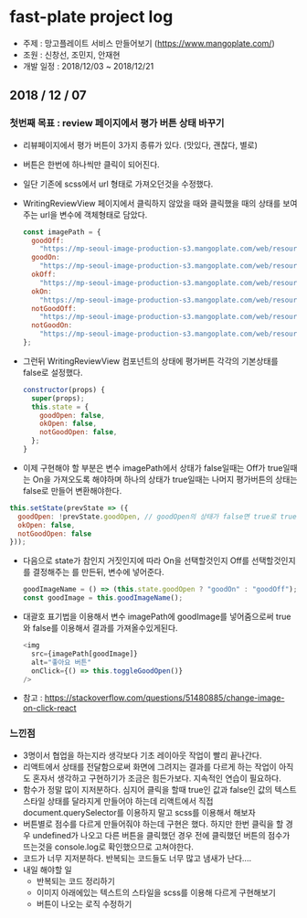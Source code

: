# fast-plate project log

- 주제 : 망고플레이트 서비스 만들어보기 (https://www.mangoplate.com/)
- 조원 : 신창선, 조민지, 안재현
- 개발 일정 : 2018/12/03 ~ 2018/12/21

## 2018 / 12 / 07

### 첫번째 목표 : review 페이지에서 평가 버튼 상태 바꾸기

- 리뷰페이지에서 평가 버튼이 3가지 종류가 있다. (맛있다, 괜찮다, 별로)
- 버튼은 한번에 하나씩만 클릭이 되어진다.
- 일단 기존에 scss에서 url 형태로 가져오던것을 수정했다.
- WritingReviewView 페이지에서 클릭하지 않았을 때와 클릭했을 때의 상태를 보여주는 url을 변수에 객체형태로 담았다.

  ```js
  const imagePath = {
    goodOff:
      "https://mp-seoul-image-production-s3.mangoplate.com/web/resources/restaurant_recommend_face.svg",
    goodOn:
      "https://mp-seoul-image-production-s3.mangoplate.com/web/resources/restaurant_recommend_active_face.svg",
    okOff:
      "https://mp-seoul-image-production-s3.mangoplate.com/web/resources/restaurant_ok_face.svg",
    okOn:
      "https://mp-seoul-image-production-s3.mangoplate.com/web/resources/restaurant_ok_active_face.svg",
    notGoodOff:
      "https://mp-seoul-image-production-s3.mangoplate.com/web/resources/restaurant_not_recommend_face.svg",
    notGoodOn:
      "https://mp-seoul-image-production-s3.mangoplate.com/web/resources/restaurant_not_recommend_active_face.svg"
  };
  ```

- 그런뒤 WritingReviewView 컴포넌트의 상태에 평가버튼 각각의 기본상태를 false로 설정했다.
  ```js
  constructor(props) {
    super(props);
    this.state = {
      goodOpen: false,
      okOpen: false,
      notGoodOpen: false,
    };
  }
  ```
- 이제 구현해야 할 부분은 변수 imagePath에서 상태가 false일때는 Off가 true일때는 On을 가져오도록 해야하며 하나의 상태가 true일때는 나머지 평가버튼의 상태는 false로 만들어 변환해야한다.

```js
this.setState(prevState => ({
  goodOpen: !prevState.goodOpen, // goodOpen의 상태가 false면 true로 true면 false로 변환시켜준다.
  okOpen: false,
  notGoodOpen: false
}));
```

- 다음으로 state가 참인지 거짓인지에 따라 On을 선택할것인지 Off를 선택할것인지를 결정해주는 를 만든뒤, 변수에 넣어준다.
  ```js
  goodImageName = () => (this.state.goodOpen ? "goodOn" : "goodOff");
  const goodImage = this.goodImageName();
  ```
- 대괄호 표기법을 이용해서 변수 imagePath에 goodImage를 넣어줌으로써 true와 false를 이용해서 결과를 가져올수있게된다.
  ```js
  <img
    src={imagePath[goodImage]}
    alt="좋아요 버튼"
    onClick={() => this.toggleGoodOpen()}
  />
  ```
- 참고 : https://stackoverflow.com/questions/51480885/change-image-on-click-react

### 느낀점

- 3명이서 협업을 하는지라 생각보다 기초 레이아웃 작업이 빨리 끝나간다.
- 리액트에서 상태를 전달함으로써 화면에 그려지는 결과를 다르게 하는 작업이 아직도 혼자서 생각하고 구현하기가 조금은 힘든가보다. 지속적인 연습이 필요하다.
- 함수가 정말 많이 지저분하다. 심지어 클릭을 할때 true인 값과 false인 값의 텍스트 스타일 상태를 달라지게 만들어야 하는데 리액트에서 직접 document.querySelector를 이용하지 말고 scss를 이용해서 해보자
- 버튼별로 점수를 다르게 만들어줘야 하는데 구현은 했다. 하지만 한번 클릭을 할 경우 undefined가 나오고 다른 버튼을 클릭했던 경우 전에 클릭했던 버튼의 점수가 뜨는것을 console.log로 확인했으므로 고쳐야한다.
- 코드가 너무 지저분하다. 반복되는 코드들도 너무 많고 냄새가 난다....
- 내일 해야할 일
  - 반복되는 코드 정리하기
  - 이미지 아래에있는 텍스트의 스타일을 scss를 이용해 다르게 구현해보기
  - 버튼이 나오는 로직 수정하기
